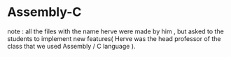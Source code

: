 # Assembly-C

note : all the files with the name herve were made by him , but asked to the students to implement new features( Herve was the head professor of the class that we used Assembly / C language ).
